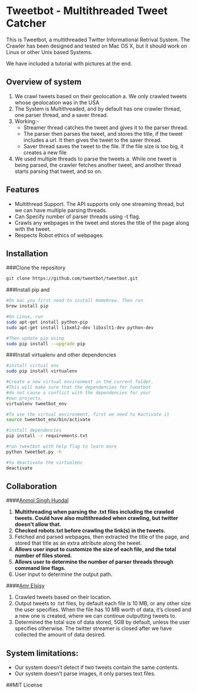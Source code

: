 Tweetbot - Multithreaded Tweet Catcher
===========================================

This is Tweetbot, a multithreaded Twitter Informational Retrival System. The Crawler has been designed and tested on Mac OS X, but it should work on Linux or other Unix based Systems.

We have included a tutorial with pictures at the end.

Overview of system
------------------1.	We crawl tweets based on their geolocationa.	We only crawled tweets whose geolocation was in the USA
2. The System is Multithreaded, and by default has one crawler thread, one parser thread, and a saver thread.3. Working:-
	-	Streamer thread catches the tweet and gives it to the parser thread.	-	The parser then parses the tweet, and stores the title, if the tweet includes a url. It then gives the tweet to the saver thread.	-	Saver thread saves the tweet to the file. If the file size is too big, it creates a new file4.	We used multiple threads to parse the tweetsa.	While one tweet is being parsed, the crawler fetches another tweet, and another thread starts parsing that tweet, and so on.


Features
--------
-	Multithread Support. The API supports only one streaming thread, but we can have multiple parsing threads.
-  Can Specify number of parser threads using -t flag.
-  Crawls any webpages in the tweet and stores the title of the page along with the tweet.
-  Respects Robot ethics of webpages.

Installation
------------

###Clone the repository
```bash
git clone https://github.com/tweetbot/tweetbot.git
```

###Install pip and

```bash
#On mac you first need to install Homebrew. Then run
brew install pip

#On Linux, run
sudo apt-get install python-pip
sudo apt-get install libxml2-dev libxslt1-dev python-dev

#Then update pip using
sudo pip install --upgrade pip
```
###Install virtualenv and other dependencies

```bash
#install virtual env
sudo pip install virtualenv

#Create a new virtual environment in the current folder.
#This will make sure that the dependencies for tweetbot 
#do not cause a conflict with the dependencies for your
#own projects. 
virtualenv tweetbot_env

#To use the virtual environment, first we need to #activate it
source tweetbot_env/bin/activate

#install dependencies
pip install -r requirements.txt

#run tweetbot with help flag to learn more
python tweetbot.py -h

#to deactivate the virtualenv
deactivate
```

Collaboration
-------------
####[Anmol Singh Hundal](hundal.me)1.	**Multithreading when parsing the .txt files including the crawled tweets. Could have also multithreaded when crawling, but twitter doesn’t allow that.**2.	**Checked robots.txt before crawling the link(s) in the tweets.**3.	Fetched and parsed webpages, then extracted the title of the page, and stored that title as an extra attribute along the tweet.4.	**Allows user input to customize the size of each file, and the total number of files stored.**5.	**Allows user to determine the number of parser threads through command line flags.**6.	User input to determine the output path.####[Amr Elsisy](https://github.com/amrelsisy)1.	Crawled tweets based on their location.2.	Output tweets to .txt files, by default each file is 10 MB, or any other size the user specifies. When the file has 10 MB worth of data, it’s closed and a new one is created, where we can continue outputting tweets to. 3.	Determined the total size of data stored, 5GB by default, unless the user specifies otherwise. The twitter streamer is closed after we have collected the amount of data desired. 

System limitations:-------------------	Our system doesn’t detect if two tweets contain the same contents.-	Our system doesn’t parse images, it only parses text files.


##MIT License